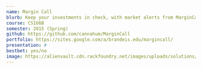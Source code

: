 ```yaml
---
name: Margin Call
blurb: Keep your investments in check, with market alerts from MarginCall
course: CS166B
semester: 2015 (Spring)
github: https://github.com/cannahum/MarginCall
portfolio: https://sites.google.com/a/brandeis.edu/margincall/
presentation: #
bestbet: yes/no
image: https://alienvault.cdn.rackfoundry.net/images/uploads/solutions/mssp/mssp-managed-services-icon.png
---
```

